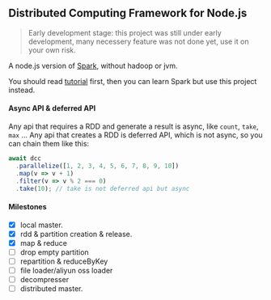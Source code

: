 ## Distributed Computing Framework for Node.js

> Early development stage: this project was still under early development, many necessery feature was not done yet, use it on your own risk.

A node.js version of [Spark](https://spark.apache.org/), without hadoop or jvm.

You should read [tutorial](src/samples/tutorial-0.ts) first, then you can learn Spark but use this project instead.

#### Async API & deferred API

Any api that requires a RDD and generate a result is async, like `count`, `take`, `max` ...
Any api that creates a RDD is deferred API, which is not async, so you can chain them like this:

```js
await dcc
  .parallelize([1, 2, 3, 4, 5, 6, 7, 8, 9, 10])
  .map(v => v + 1)
  .filter(v => v % 2 === 0)
  .take(10); // take is not deferred api but async
```

#### Milestones

- [x] local master.
- [x] rdd & partition creation & release.
- [x] map & reduce
- [ ] drop empty partition
- [ ] repartition & reduceByKey
- [ ] file loader/aliyun oss loader
- [ ] decompresser
- [ ] distributed master.
